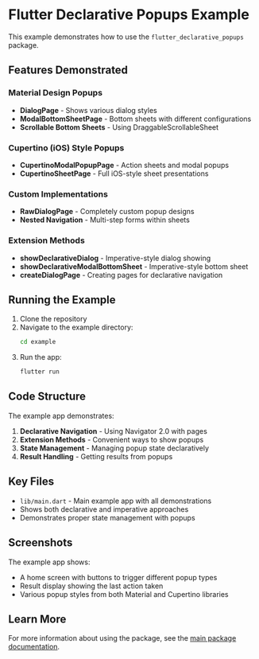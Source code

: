# Flutter Declarative Popups Example

This example demonstrates how to use the `flutter_declarative_popups` package.

## Features Demonstrated

### Material Design Popups
- **DialogPage** - Shows various dialog styles
- **ModalBottomSheetPage** - Bottom sheets with different configurations
- **Scrollable Bottom Sheets** - Using DraggableScrollableSheet

### Cupertino (iOS) Style Popups
- **CupertinoModalPopupPage** - Action sheets and modal popups
- **CupertinoSheetPage** - Full iOS-style sheet presentations

### Custom Implementations
- **RawDialogPage** - Completely custom popup designs
- **Nested Navigation** - Multi-step forms within sheets

### Extension Methods
- **showDeclarativeDialog** - Imperative-style dialog showing
- **showDeclarativeModalBottomSheet** - Imperative-style bottom sheet
- **createDialogPage** - Creating pages for declarative navigation

## Running the Example

1. Clone the repository
2. Navigate to the example directory:
   ```bash
   cd example
   ```
3. Run the app:
   ```bash
   flutter run
   ```

## Code Structure

The example app demonstrates:

1. **Declarative Navigation** - Using Navigator 2.0 with pages
2. **Extension Methods** - Convenient ways to show popups
3. **State Management** - Managing popup state declaratively
4. **Result Handling** - Getting results from popups

## Key Files

- `lib/main.dart` - Main example app with all demonstrations
- Shows both declarative and imperative approaches
- Demonstrates proper state management with popups

## Screenshots

The example app shows:
- A home screen with buttons to trigger different popup types
- Result display showing the last action taken
- Various popup styles from both Material and Cupertino libraries

## Learn More

For more information about using the package, see the [main package documentation](https://pub.dev/packages/flutter_declarative_popups).
